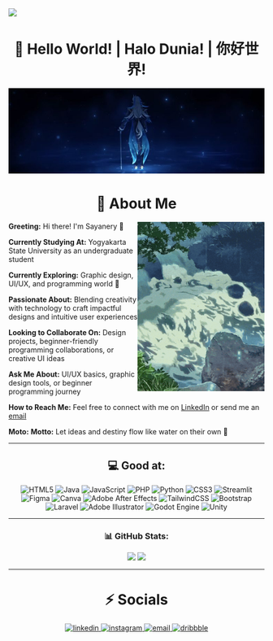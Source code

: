 <img src="https://github.com/user-attachments/assets/194028a6-a4aa-4cd1-a56f-b4d7e3da2eff"/>

<h1 align="center"> 🚀 Hello World!  |  Halo Dunia!  |  你好世界! </h1>

<div align="center">
  <img src="img/nopal2.jpg">
</div>

<!-- About Me kiri semua -->
<div align="left">

<h1 align = "center">  🌊 About Me</h1>

<img style="width:250px; height:auto;" align="right" src="img/wotahtiga.gif"/>

**Greeting:** Hi there! I'm Sayanery 👋  

**Currently Studying At:** Yogyakarta State University as an undergraduate student  

**Currently Exploring:** Graphic design, UI/UX, and programming world 🦾  

**Passionate About:** Blending creativity with technology to craft impactful designs and intuitive user experiences  

**Looking to Collaborate On:** Design projects, beginner-friendly programming collaborations, or creative UI ideas  

**Ask Me About:** UI/UX basics, graphic design tools, or beginner programming journey  

**How to Reach Me:** Feel free to connect with me on [LinkedIn](www.linkedin.com/in/anantafeiza) or send me an [email](mailto:feizaananta@gmail.com)  

**Moto:** **Motto:** Let ideas and destiny flow like water on their own 🌊  

</div>

---

<div align="center">
<h2>💻 Good at:</h2>

![HTML5](https://img.shields.io/badge/html5-%23E34F26.svg?style=for-the-badge&logo=html5&logoColor=white) ![Java](https://img.shields.io/badge/java-%23ED8B00.svg?style=for-the-badge&logo=openjdk&logoColor=white) ![JavaScript](https://img.shields.io/badge/javascript-%23323330.svg?style=for-the-badge&logo=javascript&logoColor=%23F7DF1E) ![PHP](https://img.shields.io/badge/php-%23777BB4.svg?style=for-the-badge&logo=php&logoColor=white) ![Python](https://img.shields.io/badge/python-3670A0?style=for-the-badge&logo=python&logoColor=ffdd54) ![CSS3](https://img.shields.io/badge/css3-%231572B6.svg?style=for-the-badge&logo=css3&logoColor=white) ![Streamlit](https://img.shields.io/badge/Streamlit-%23FE4B4B.svg?style=for-the-badge&logo=streamlit&logoColor=white) ![Figma](https://img.shields.io/badge/figma-%23F24E1E.svg?style=for-the-badge&logo=figma&logoColor=white) ![Canva](https://img.shields.io/badge/Canva-%2300C4CC.svg?style=for-the-badge&logo=Canva&logoColor=white) ![Adobe After Effects](https://img.shields.io/badge/Adobe%20After%20Effects-9999FF.svg?style=for-the-badge&logo=Adobe%20After%20Effects&logoColor=white) ![TailwindCSS](https://img.shields.io/badge/tailwindcss-%2338B2AC.svg?style=for-the-badge&logo=tailwind-css&logoColor=white) ![Bootstrap](https://img.shields.io/badge/bootstrap-%238511FA.svg?style=for-the-badge&logo=bootstrap&logoColor=white) ![Laravel](https://img.shields.io/badge/laravel-%23FF2D20.svg?style=for-the-badge&logo=laravel&logoColor=white) ![Adobe Illustrator](https://img.shields.io/badge/adobe%20illustrator-%23FF9A00.svg?style=for-the-badge&logo=adobe%20illustrator&logoColor=white) ![Godot Engine](https://img.shields.io/badge/GODOT-%23FFFFFF.svg?style=for-the-badge&logo=godot-engine) ![Unity](https://img.shields.io/badge/unity-%23000000.svg?style=for-the-badge&logo=unity&logoColor=white)

---

### 📊 GitHub Stats:
<div align="center">
  <img src="https://nirzak-streak-stats.vercel.app/?user=sayanery&theme=dark&hide_border=false" height="150"/>
  <img src="https://github-readme-stats.vercel.app/api/top-langs/?username=sayanery&theme=dark&hide_border=false&include_all_commits=false&count_private=false&layout=compact" height="150"/>
</div>

---

<h1 align="center">⚡ Socials</h1>

<div align="center">
  <!-- LinkedIn -->
  <a href="https://www.linkedin.com/in/anantafeiza" target="_blank">
    <img width="48" height="48" src="https://img.icons8.com/color/48/linkedin.png" alt="linkedin"/>
  </a>
  
  <!-- Instagram -->
  <a href="https://www.instagram.com/nrry.saya" target="_blank">
    <img width="48" height="48" src="https://img.icons8.com/color/48/instagram-new.png" alt="instagram"/>
  </a>
  
  <!-- Email -->
  <a href="mailto:feizaananta@gmail.com">
    <img width="48" height="48" src="https://img.icons8.com/color/48/gmail--v1.png" alt="email"/>
  </a>
  
  <!-- Dribbble -->
  <a href="https://dribbble.com/sayanery" target="_blank">
    <img width="48" height="48" src="https://img.icons8.com/color/48/dribbble.png" alt="dribbble"/>
  </a>
</div>
